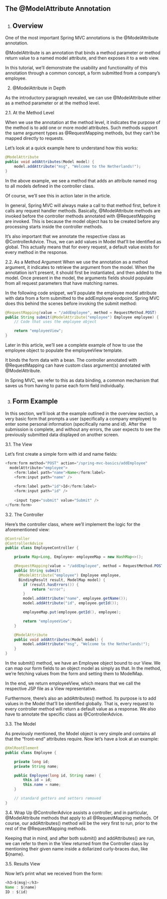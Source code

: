 ## The @ModelAttribute Annotation


1. Overview
   ---
One of the most important Spring MVC annotations is the @ModelAttribute annotation.

@ModelAttribute is an annotation that binds a method parameter or method return value to a named model attribute, and then exposes it to a web view.

In this tutorial, we’ll demonstrate the usability and functionality of this annotation through a common concept, a form submitted from a company’s employee.

2. @ModelAttribute in Depth
   
As the introductory paragraph revealed, we can use @ModelAttribute either as a method parameter or at the method level.

2.1. At the Method Level

When we use the annotation at the method level, it indicates the purpose of the method is to add one or more model attributes. Such methods support the same argument types as @RequestMapping methods, but they can’t be mapped directly to requests.

Let’s look at a quick example here to understand how this works:

~~~java
@ModelAttribute
public void addAttributes(Model model) {
    model.addAttribute("msg", "Welcome to the Netherlands!");
}
~~~
In the above example, we see a method that adds an attribute named msg to all models defined in the controller class.

Of course, we’ll see this in action later in the article.

In general, Spring MVC will always make a call to that method first, before it calls any request handler methods. Basically, @ModelAttribute methods are invoked before the controller methods annotated with @RequestMapping are invoked. This is because the model object has to be created before any processing starts inside the controller methods.

It’s also important that we annotate the respective class as @ControllerAdvice. Thus, we can add values in Model that’ll be identified as global. This actually means that for every request, a default value exists for every method in the response.

2.2. As a Method Argument
When we use the annotation as a method argument, it indicates to retrieve the argument from the model. When the annotation isn’t present, it should first be instantiated, and then added to the model. Once present in the model, the arguments fields should populate from all request parameters that have matching names.

In the following code snippet, we’ll populate the employee model attribute with data from a form submitted to the addEmployee endpoint. Spring MVC does this behind the scenes before invoking the submit method:

~~~java
@RequestMapping(value = "/addEmployee", method = RequestMethod.POST)
public String submit(@ModelAttribute("employee") Employee employee) {
    // Code that uses the employee object

    return "employeeView";
}

~~~
Later in this article, we’ll see a complete example of how to use the employee object to populate the employeeView template.

It binds the form data with a bean. The controller annotated with @RequestMapping can have custom class argument(s) annotated with @ModelAttribute.

In Spring MVC, we refer to this as data binding, a common mechanism that saves us from having to parse each form field individually.

3. Form Example
   ---
In this section, we’ll look at the example outlined in the overview section, a very basic form that prompts a user (specifically a company employee) to enter some personal information (specifically name and id). After the submission is complete, and without any errors, the user expects to see the previously submitted data displayed on another screen.

3.1. The View

Let’s first create a simple form with id and name fields:
~~~java
<form:form method="POST" action="/spring-mvc-basics/addEmployee" 
  modelAttribute="employee">
    <form:label path="name">Name</form:label>
    <form:input path="name" />
    
    <form:label path="id">Id</form:label>
    <form:input path="id" />
    
    <input type="submit" value="Submit" />
</form:form>
~~~

3.2. The Controller

Here’s the controller class, where we’ll implement the logic for the aforementioned view:

~~~java
@Controller
@ControllerAdvice
public class EmployeeController {

    private Map<Long, Employee> employeeMap = new HashMap<>();

    @RequestMapping(value = "/addEmployee", method = RequestMethod.POST)
    public String submit(
      @ModelAttribute("employee") Employee employee,
      BindingResult result, ModelMap model) {
        if (result.hasErrors()) {
            return "error";
        }
        model.addAttribute("name", employee.getName());
        model.addAttribute("id", employee.getId());

        employeeMap.put(employee.getId(), employee);

        return "employeeView";
    }

    @ModelAttribute
    public void addAttributes(Model model) {
        model.addAttribute("msg", "Welcome to the Netherlands!");
    }
}
~~~
In the submit() method, we have an Employee object bound to our View. We can map our form fields to an object model as simply as that. In the method, we’re fetching values from the form and setting them to ModelMap.

In the end, we return employeeView, which means that we call the respective JSP file as a View representative.

Furthermore, there’s also an addAttributes() method. Its purpose is to add values in the Model that’ll be identified globally. That is, every request to every controller method will return a default value as a response. We also have to annotate the specific class as @ControllerAdvice.

3.3. The Model

As previously mentioned, the Model object is very simple and contains all that the “front-end” attributes require. Now let’s have a look at an example:
~~~java
@XmlRootElement
public class Employee {

    private long id;
    private String name;

    public Employee(long id, String name) {
        this.id = id;
        this.name = name;
    }

    // standard getters and setters removed
}
~~~
3.4. Wrap Up
@ControllerAdvice assists a controller, and in particular, @ModelAttribute methods that apply to all @RequestMapping methods. Of course, our addAttributes() method will be the very first to run, prior to the rest of the @RequestMapping methods.

Keeping that in mind, and after both submit() and addAttributes() are run, we can refer to them in the View returned from the Controller class by mentioning their given name inside a dollarized curly-braces duo, like ${name}.

3.5. Results View

Now let’s print what we received from the form:
~~~java
<h3>${msg}</h3>
Name : ${name}
ID : ${id}

~~~














